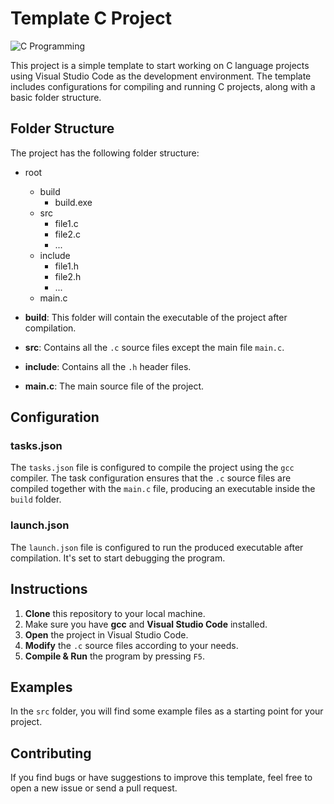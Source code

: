 # Template C Project

![C Programming](https://www.boardinfinity.com/blog/content/images/2023/02/C.png)

This project is a simple template to start working on C language projects using Visual Studio Code as the development environment. The template includes configurations for compiling and running C projects, along with a basic folder structure.

## Folder Structure

The project has the following folder structure:

- root

  - build
    - build.exe
  - src
    - file1.c
    - file2.c
    - ...
  - include
    - file1.h
    - file2.h
    - ...
  - main.c

- **build**: This folder will contain the executable of the project after compilation.
- **src**: Contains all the `.c` source files except the main file `main.c`.
- **include**: Contains all the `.h` header files.
- **main.c**: The main source file of the project.

## Configuration

### tasks.json

The `tasks.json` file is configured to compile the project using the `gcc` compiler. The task configuration ensures that the `.c` source files are compiled together with the `main.c` file, producing an executable inside the `build` folder.

### launch.json

The `launch.json` file is configured to run the produced executable after compilation. It's set to start debugging the program.

## Instructions

1. **Clone** this repository to your local machine.
2. Make sure you have **gcc** and **Visual Studio Code** installed.
3. **Open** the project in Visual Studio Code.
4. **Modify** the `.c` source files according to your needs.
5. **Compile & Run** the program by pressing `F5`.

## Examples

In the `src` folder, you will find some example files as a starting point for your project.

## Contributing

If you find bugs or have suggestions to improve this template, feel free to open a new issue or send a pull request.
